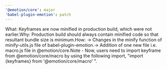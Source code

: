 ```yaml
---
'@emotion/core': major
'babel-plugin-emotion': patch
---
```


What: Keyframes are now minified in production build, which were not earlier.Why: Production build should always contain minified code so that resultant bundle size is minimum.How: -> Changes in the minify function of minify-utils.js file of babel-plugin-emotion.-> Addition of one new file i.e. macro.js file in @emotion/core.Note - Now, users need to import keyframe from @emotion/core/macro by using the following import, "import {keyframes} from '@emotion/core/macro' ".

